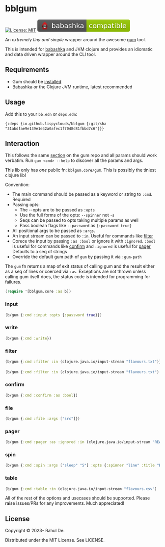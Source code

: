 # bblgum

[![License: MIT](https://img.shields.io/badge/license-MIT-blue.svg?style=flat)](https://choosealicense.com/licenses/mit/)
[![bb compatible](https://raw.githubusercontent.com/babashka/babashka/master/logo/badge.svg)](https://babashka.org)

An _extremely tiny and simple_ wrapper around the awesome [gum](https://github.com/charmbracelet/gum) tool.

This is intended for [babashka](https://babashka.org/) and JVM clojure and provides an idiomatic and data driven wrapper around the CLI tool.

## Requirements
- Gum should be [installed](https://github.com/charmbracelet/gum#installation)
- Babashka or the Clojure JVM runtime, latest recommended

## Usage

Add this to your `bb.edn` or `deps.edn`:
```edn
{:deps {io.github.lispyclouds/bblgum {:git/sha "31abdfae9e139e1e42a0afec1f7048d81fbbd7c6"}}}
```

## Interaction

This follows the same [section](https://github.com/charmbracelet/gum#interaction) on the gum repo and all params should work verbatim.
Run `gum <cmd> --help` to discover all the params and args.

This lib only has _one_ public fn: `bblgum.core/gum`. This is possibly the tiniest clojure lib!

Convention:
- The main command should be passed as a keyword or string to `:cmd`. Required
- Passing opts:
  - The --opts are to be passed as `:opts`
  - Use the full forms of the opts: `--spinner` not `-s`
  - Seqs can be passed to opts taking multiple params as well
  - Pass boolean flags like `--password` as `{:password true}`
- All positional args to be passed as `:args`.
- An input stream can be passed to `:in`. Useful for commands like [filter](https://github.com/charmbracelet/gum#filter)
- Corece the input by passing `:as :bool` or ignore it with `:ignored`. `:bool` is useful for commands like [confirm](https://github.com/charmbracelet/gum#confirm) and `:ignored` is useful for [pager](https://github.com/charmbracelet/gum#pager) Defaults to a seq of strings
- Override the default gum path of `gum` by passing it via `:gum-path`

The `gum` fn returns a map of exit status of calling gum and the result either as a seq of lines or coerced via `:as`.
Exceptions are not thrown unless calling gum itself does, the status code is intended for programming for failures.

```clojure
(require '[bblgum.core :as b])
```

### input

```clojure
(b/gum {:cmd :input :opts {:password true}})
```

### write

```clojure
(b/gum {:cmd :write})
```

### filter

```clojure
(b/gum {:cmd :filter :in (clojure.java.io/input-stream "flavours.txt")})

(b/gum {:cmd :filter :in (clojure.java.io/input-stream "flavours.txt") :opts {:no-limit true}})
```

### confirm

```clojure
(b/gum {:cmd :confirm :as :bool})
```

### file

```clojure
(b/gum {:cmd :file :args ["src"]})
```

### pager

```clojure
(b/gum {:cmd :pager :as :ignored :in (clojure.java.io/input-stream "README.md")})
```

### spin

```clojure
(b/gum {:cmd :spin :args ["sleep" "5"] :opts {:spinner "line" :title "Buying Bubble Gum..."}})
```

### table

```clojure
(b/gum {:cmd :table :in (clojure.java.io/input-stream "flavours.csv") :as :ignored})
```

All of the rest of the options and usecases should be supported. Please raise issues/PRs for any improvements. Much appreciated!

## License

Copyright © 2023- Rahul De.

Distributed under the MIT License. See LICENSE.
